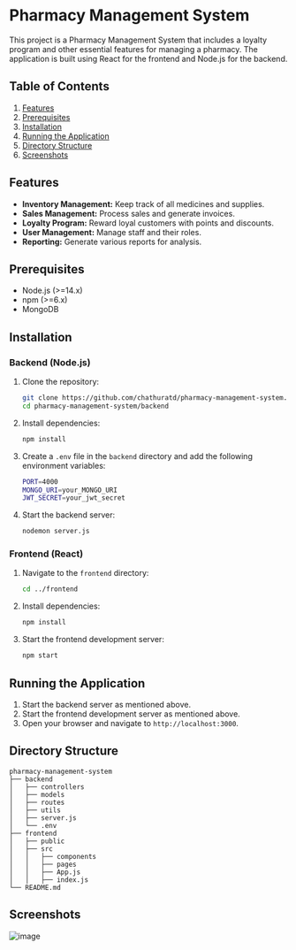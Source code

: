 # Pharmacy Management System

This project is a Pharmacy Management System that includes a loyalty program and other essential features for managing a pharmacy. The application is built using React for the frontend and Node.js for the backend.

## Table of Contents

1. [Features](#features)
2. [Prerequisites](#prerequisites)
3. [Installation](#installation)
4. [Running the Application](#running-the-application)
5. [Directory Structure](#directory-structure)
6. [Screenshots](#screenshots)

## Features

- **Inventory Management:** Keep track of all medicines and supplies.
- **Sales Management:** Process sales and generate invoices.
- **Loyalty Program:** Reward loyal customers with points and discounts.
- **User Management:** Manage staff and their roles.
- **Reporting:** Generate various reports for analysis.

## Prerequisites

- Node.js (>=14.x)
- npm (>=6.x)
- MongoDB

## Installation

### Backend (Node.js)

1. Clone the repository:
    ```sh
    git clone https://github.com/chathuratd/pharmacy-management-system.git
    cd pharmacy-management-system/backend
    ```

2. Install dependencies:
    ```sh
    npm install
    ```

3. Create a `.env` file in the `backend` directory and add the following environment variables:
    ```sh
    PORT=4000
    MONGO_URI=your_MONGO_URI
    JWT_SECRET=your_jwt_secret
    ```

4. Start the backend server:
    ```sh
    nodemon server.js
    ```

### Frontend (React)

1. Navigate to the `frontend` directory:
    ```sh
    cd ../frontend
    ```

2. Install dependencies:
    ```sh
    npm install
    ```

3. Start the frontend development server:
    ```sh
    npm start
    ```

## Running the Application

1. Start the backend server as mentioned above.
2. Start the frontend development server as mentioned above.
3. Open your browser and navigate to `http://localhost:3000`.

## Directory Structure

```
pharmacy-management-system
├── backend
│   ├── controllers
│   ├── models
│   ├── routes
│   ├── utils
│   ├── server.js
│   └── .env
├── frontend
│   ├── public
│   ├── src
│   │   ├── components
│   │   ├── pages
│   │   ├── App.js
│   │   ├── index.js
└── README.md
```

## Screenshots

![image](https://github.com/user-attachments/assets/0955f350-8206-45f4-8bb4-31895506407a)


